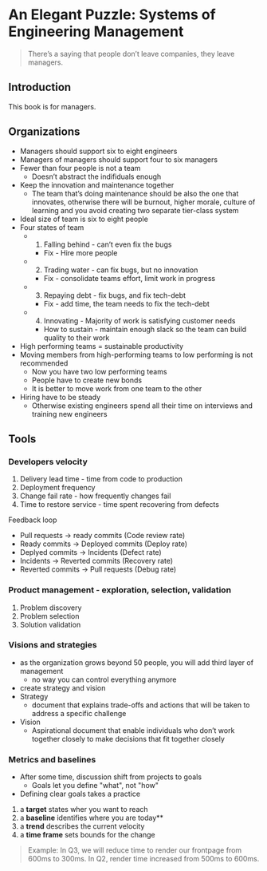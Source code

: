 # An Elegant Puzzle: Systems of Engineering Management

> There’s a saying that people don’t leave companies, they leave managers.

## Introduction

This book is for managers.

## Organizations

- Managers should support six to eight engineers
- Managers of managers should support four to six managers
- Fewer than four people is not a team 
    - Doesn’t abstract the indifiduals enough
- Keep the innovation and maintenance together
    - The team that’s doing maintenance should be also the one that innovates, otherwise there will be burnout, higher morale, culture of learning and you avoid creating two separate tier-class system
- Ideal size of team is six to eight people
- Four states of team
    - 1. Falling behind - can’t even fix the bugs
        - Fix - Hire more people
    - 2. Trading water - can fix bugs, but no innovation
        - Fix - consolidate teams effort, limit work in progress
    - 3. Repaying debt - fix bugs, and fix tech-debt
        - Fix - add time, the team needs to fix the tech-debt
    - 4. Innovating - Majority of work is satisfying customer needs
        - How to sustain - maintain enough slack so the team can build quality to their work
- High performing teams = sustainable productivity
- Moving members from high-performing teams to low performing is not recommended
    - Now you have two low performing teams
    - People have to create new bonds
    - It is better to move work from one team to the other
- Hiring have to be steady
    - Otherwise existing engineers spend all their time on interviews and training new engineers

## Tools

### Developers velocity

1. Delivery lead time - time from code to production
2. Deployment frequency
3. Change fail rate - how frequently changes fail
4. Time to restore service - time spent recovering from defects

Feedback loop
- Pull requests -> ready commits (Code review rate)
- Ready commits -> Deployed commits (Deploy rate)
- Deplyed commits -> Incidents (Defect rate)
- Incidents -> Reverted commits (Recovery rate)
- Reverted commits -> Pull requests (Debug rate)

### Product management - exploration, selection, validation

1. Problem discovery
2. Problem selection
3. Solution validation

### Visions and strategies

- as the organization grows beyond 50 people, you will add third layer of management
    - no way you can control everything anymore
- create strategy and vision
- Strategy
    - document that explains trade-offs and actions that will be taken to address a specific challenge
- Vision
    - Aspirational document that enable individuals who don’t work together closely to make decisions that fit together closely

### Metrics and baselines 

- After some time, discussion shift from projects to goals
    - Goals let you define "what", not "how"
- Defining clear goals takes a practice

1. a **target** states wher you want to reach
2. a **baseline** identifies where you are today**
3. a **trend** describes the current velocity
4. a **time frame** sets bounds for the change
        
> Example: In Q3, we will reduce time to render our frontpage from 600ms to 300ms. In Q2, render time increased from 500ms to 600ms.

